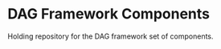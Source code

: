 DAG Framework Components
========================

Holding repository for the DAG framework set of components.

